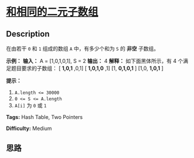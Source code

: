 # [和相同的二元子数组][title]

## Description

在由若干 `0` 和 `1`  组成的数组 `A` 中，有多少个和为 `S` 的 **非空** 子数组。



**示例：**
            **输入：** A = [1,0,1,0,1], S = 2    **输出：** 4    **解释：**    如下面黑体所示，有 4 个满足题目要求的子数组：    [ **1,0,1** ,0,1]    [ **1,0,1,0** ,1]    [1, **0,1,0,1** ]    [1,0, **1,0,1** ]    



**提示：**

  1. `A.length <= 30000`
  2. `0 <= S <= A.length`
  3. `A[i]` 为 `0` 或 `1`


**Tags:** Hash Table, Two Pointers

**Difficulty:** Medium

## 思路

[title]: https://leetcode-cn.com/problems/binary-subarrays-with-sum
